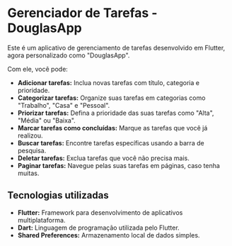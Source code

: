 # Gerenciador de Tarefas - DouglasApp

Este é um aplicativo de gerenciamento de tarefas desenvolvido em Flutter, agora personalizado como "DouglasApp". 

Com ele, você pode:

* **Adicionar tarefas:** Inclua novas tarefas com título, categoria e prioridade.
* **Categorizar tarefas:** Organize suas tarefas em categorias como "Trabalho", "Casa" e "Pessoal".
* **Priorizar tarefas:** Defina a prioridade das suas tarefas como "Alta", "Média" ou "Baixa".
* **Marcar tarefas como concluídas:** Marque as tarefas que você já realizou.
* **Buscar tarefas:** Encontre tarefas específicas usando a barra de pesquisa.
* **Deletar tarefas:** Exclua tarefas que você não precisa mais.
* **Paginar tarefas:** Navegue pelas suas tarefas em páginas, caso tenha muitas.

## Tecnologias utilizadas

* **Flutter:** Framework para desenvolvimento de aplicativos multiplataforma.
* **Dart:** Linguagem de programação utilizada pelo Flutter.
* **Shared Preferences:** Armazenamento local de dados simples.